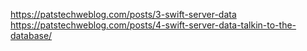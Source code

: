 https://patstechweblog.com/posts/3-swift-server-data
https://patstechweblog.com/posts/4-swift-server-data-talkin-to-the-database/
